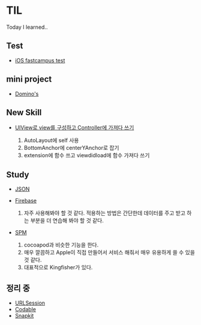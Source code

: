 # TIL
Today I learned..

## Test
- [iOS fastcampus test](https://www.notion.so/shooooting/iOS-FastCampus-test-2b04e19e24eb4daf8cda9ed23d8c3330)

## mini project
- [Domino's](https://www.notion.so/shooooting/App-Make-Domino-s-e855e789fef843119ec603a9a87605fe)

## New Skill
- [UIView로 view를 구성하고 Controller에 가져다 쓰기](https://www.notion.so/shooooting/view-03d5a2b65729460882371acf81f94143)

    1. AutoLayout에 self 사용
    2. BottomAnchor에 centerYAnchor로 잡기
    3. extension에 함수 쓰고 viewdidload에 함수 가져다 쓰기

## Study
- [JSON](https://www.notion.so/shooooting/JSON-JavaScript-Object-Notation-ad7652661f39464cb342f1f028ef8995)
- [Firebase](https://www.notion.so/shooooting/Firebase-9980e1aaf3ae44e591e9cb82e36af752)
    
    1.  자주 사용해봐야 할 것 같다. 적용하는 방법은 간단한데 데이터를 주고 받고 하는 부분을 더 연습해 봐야 할 것 같다. 
- [SPM<Swift Package Manager>](https://www.notion.so/shooooting/SPM-Swift-Package-Manager-768366a8e3ec43c6863e9ea17a528866)

    1. cocoapod과 비슷한 기능을 한다.
    2. 매우 깔끔하고 Apple이 직접 만들어서 서비스 해줘서 매우 유용하게 쓸 수 있을 것 같다.
    3. 대표적으로 Kingfisher가 있다.


## 정리 중
- [URLSession](https://www.notion.so/shooooting/URLSession-df6cc10c381946aa865a260a330c4d72)
- [Codable](https://www.notion.so/shooooting/Codable-0c272fe62d9f4ec9be2fa1f067c36392)
- [Snapkit](https://www.notion.so/shooooting/SnapKit-b1a6f74fa9f6422ba9d246b1f02edff3)